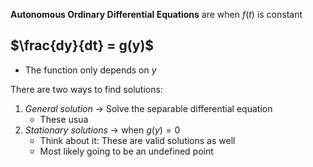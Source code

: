 **Autonomous Ordinary Differential Equations** are when $f(t)$ is constant
## $\frac{dy}{dt} = g(y)$
- The function only depends on $y$

There are two ways to find solutions:
1. *General solution* → Solve the separable differential equation
	- These usua
2. *Stationary solutions* → when $g(y)=0$
	- Think about it: These are valid solutions as well
	- Most likely going to be an undefined point

